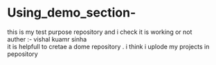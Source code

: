 # Using_demo_section-
this is my test purpose repository and i check it is working or not 
<br>
auther :- vishal kuamr sinha 
<br>
it is helpfull to cretae a dome repository . i think i uplode my projects in pepository

